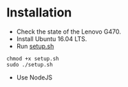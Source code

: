 # Installation

* Check the state of the Lenovo G470.
* Install Ubuntu 16.04 LTS.
* Run [setup.sh](https://github.com/operezcham90/vault-server/blob/master/README.md)
```
chmod +x setup.sh
sudo ./setup.sh
```
* Use NodeJS